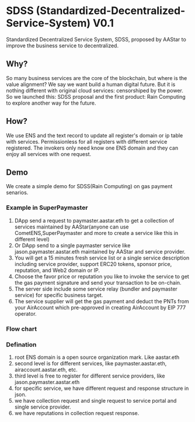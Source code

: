 # SDSS (Standardized-Decentralized-Service-System) V0.1
Standardized Decentralized Service System, SDSS, proposed by AAStar to improve the business service to decentralized.

## Why?
So many business services are the core of the blockchain, but where is the value alignment? We say we want build a human digital future.
But it is nothing different with original cloud services: censorshiped by the power.
So we launched this: SDSS proposal and the first product: Rain Computing to explore another way for the future.

## How?
We use ENS and the text record to update all register's domain or ip table with services. Permissionless for all registers with different service registered.
The invokers only need know one ENS domain and they can enjoy all services with one request.

## Demo
We create a simple demo for SDSS(Rain Computing) on gas payment senarios.

### Example in SuperPaymaster
1. DApp send a request to paymaster.aastar.eth to get a collection of services
   maintained by AAStar(anyone can use CometENS,SuperPaymaster and more to
   create a service like this in different level)
2. Or DApp send to a single paymaster service like jason.paymaster.aastar.eth
   maintained by AAStar and service provider.
3. You will get a 15 minutes fresh service list or a single service description
   including service provider, support ERC20 tokens, sponsor price, reputation,
   and Web2 domain or IP.
4. Choose the favor price or reputation you like to invoke the service to get
   the gas payment signature and send your transaction to be on-chain.
5. The server side include some service relay (bundler and paymaster service) for specific business target.
6. The service supplier will get the gas payment and deduct the PNTs from your
   AirAccount which pre-approved in creating AirAccount by EIP 777 operator.

### Flow chart


### Defination
1. root ENS domain is a open source organization mark. Like aastar.eth
2. second level is for different services, like paymaster.aastar.eth, airaccount.aastar.eth, etc.
3. third level is free to register for different service providers, like jason.paymaster.aastar.eth
4. for specific service, we have different request and response structure in json.
5. we have collection request and single request to service portal and single service provider.
6. we have reputations in collection request response.
   

